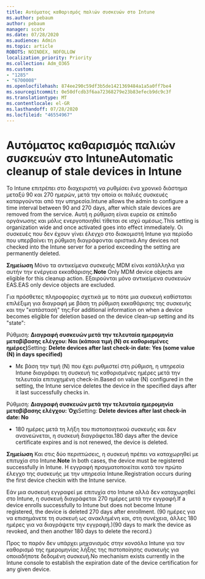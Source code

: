 ```yaml
---
title: Αυτόματος καθαρισμός παλιών συσκευών στο Intune
ms.author: pebaum
author: pebaum
manager: scotv
ms.date: 07/28/2020
ms.audience: Admin
ms.topic: article
ROBOTS: NOINDEX, NOFOLLOW
localization_priority: Priority
ms.collection: Adm_O365
ms.custom:
- "1285"
- "6700008"
ms.openlocfilehash: 874ee290c59df3b5de1421369484a1a5a0ff7be4
ms.sourcegitcommit: 0e50dfcdb3f6aa72368279e23b83efecb9dc9c3f
ms.translationtype: MT
ms.contentlocale: el-GR
ms.lasthandoff: 07/28/2020
ms.locfileid: "46554967"
---
```

# <a name="automatic-cleanup-of-stale-devices-in-intune"></a><span data-ttu-id="81474-102">Αυτόματος καθαρισμός παλιών συσκευών στο Intune</span><span class="sxs-lookup"><span data-stu-id="81474-102">Automatic cleanup of stale devices in Intune</span></span>

<span data-ttu-id="81474-103">Το Intune επιτρέπει στο διαχειριστή να ρυθμίσει ένα χρονικό διάστημα μεταξύ 90 και 270 ημερών, μετά την οποία οι παλιές συσκευές καταργούνται από την υπηρεσία.</span><span class="sxs-lookup"><span data-stu-id="81474-103">Intune allows the admin to configure a time interval between 90 and 270 days, after which stale devices are removed from the service.</span></span> <span data-ttu-id="81474-104">Αυτή η ρύθμιση είναι ευρεία σε επίπεδο οργάνωσης και μόλις ενεργοποιηθεί τίθεται σε ισχύ αμέσως.</span><span class="sxs-lookup"><span data-stu-id="81474-104">This setting is organization wide and once activated goes into effect immediately.</span></span> <span data-ttu-id="81474-105">Οι συσκευές που δεν έχουν γίνει έλεγχο στο διακομιστή Intune για περίοδο που υπερβαίνει τη ρύθμιση διαγράφονται οριστικά.</span><span class="sxs-lookup"><span data-stu-id="81474-105">Any devices not checked into the Intune server for a period exceeding the setting are permanently deleted.</span></span>

<span data-ttu-id="81474-106">**Σημείωση** Μόνο τα αντικείμενα συσκευής MDM είναι κατάλληλα για αυτήν την ενέργεια εκκαθάρισης.</span><span class="sxs-lookup"><span data-stu-id="81474-106">**Note** Only MDM device objects are eligible for this cleanup action.</span></span> <span data-ttu-id="81474-107">Εξαιρούνται μόνο αντικείμενα συσκευών EAS.</span><span class="sxs-lookup"><span data-stu-id="81474-107">EAS only device objects are excluded.</span></span>

<span data-ttu-id="81474-108">Για πρόσθετες πληροφορίες σχετικά με το πότε μια συσκευή καθίσταται επιλέξιμη για διαγραφή με βάση τη ρύθμιση εκκαθάρισης της συσκευής και την "κατάστασή" της:</span><span class="sxs-lookup"><span data-stu-id="81474-108">For additional information on when a device becomes eligible for deletion based on the device clean-up setting and its "state":</span></span>

<span data-ttu-id="81474-109">Ρύθμιση: **Διαγραφή συσκευών μετά την τελευταία ημερομηνία μεταβίβασης ελέγχου: Ναι (κάποια τιμή (N) σε καθορισμένες ημέρες)**</span><span class="sxs-lookup"><span data-stu-id="81474-109">Setting: **Delete devices after last check-in date: Yes (some value (N) in days specified)**</span></span>

- <span data-ttu-id="81474-110">Με βάση την τιμή (N) που έχει ρυθμιστεί στη ρύθμιση, η υπηρεσία Intune διαγράφει τη συσκευή τις καθορισμένες ημέρες μετά την τελευταία επιτυχημένη check-in.</span><span class="sxs-lookup"><span data-stu-id="81474-110">Based on value (N) configured in the setting, the Intune service deletes the device in the specified days after it last successfully checks in.</span></span>

<span data-ttu-id="81474-111">Ρύθμιση: **Διαγραφή συσκευών μετά την τελευταία ημερομηνία μεταβίβασης ελέγχου: Όχι**</span><span class="sxs-lookup"><span data-stu-id="81474-111">Setting:  **Delete devices after last check-in date: No**</span></span>

- <span data-ttu-id="81474-112">180 ημέρες μετά τη λήξη του πιστοποιητικού συσκευής και δεν ανανεώνεται, η συσκευή διαγράφεται.</span><span class="sxs-lookup"><span data-stu-id="81474-112">180 days after the device certificate expires and is not renewed, the device is deleted.</span></span>

<span data-ttu-id="81474-113">**Σημείωση** Και στις δύο περιπτώσεις, η συσκευή πρέπει να καταχωρηθεί με επιτυχία στο Intune.</span><span class="sxs-lookup"><span data-stu-id="81474-113">**Note** In both cases, the device must be registered successfully in Intune.</span></span> <span data-ttu-id="81474-114">Η εγγραφή πραγματοποιείται κατά τον πρώτο έλεγχο της συσκευής με την υπηρεσία Intune.</span><span class="sxs-lookup"><span data-stu-id="81474-114">Registration occurs during the first device checkin with the Intune service.</span></span>

<span data-ttu-id="81474-115">Εάν μια συσκευή εγγραφεί με επιτυχία στο Intune αλλά δεν καταχωρηθεί στο Intune, η συσκευή διαγράφεται 270 ημέρες μετά την εγγραφή.</span><span class="sxs-lookup"><span data-stu-id="81474-115">If a device enrolls successfully to Intune but does not become Intune registered, the device is deleted 270 days after enrollment.</span></span> <span data-ttu-id="81474-116">(90 ημέρες για να επισημάνετε τη συσκευή ως ανακλημένη και, στη συνέχεια, άλλες 180 ημέρες για να διαγράψετε την εγγραφή.)</span><span class="sxs-lookup"><span data-stu-id="81474-116">(90 days to mark the device as revoked, and then another 180 days to delete the record.)</span></span>

<span data-ttu-id="81474-117">Προς το παρόν δεν υπάρχει μηχανισμός στην κονσόλα Intune για τον καθορισμό της ημερομηνίας λήξης της πιστοποίησης συσκευής για οποιαδήποτε δεδομένη συσκευή.</span><span class="sxs-lookup"><span data-stu-id="81474-117">No mechanism exists currently in the Intune console to establish the expiration date of the device certification for any given device.</span></span>